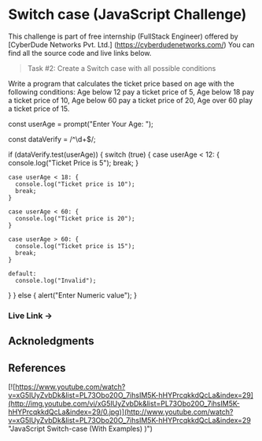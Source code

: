 # Switch case (JavaScript Challenge)

This challenge is part of free internship (FullStack Engineer) offered by [CyberDude Networks Pvt. Ltd.] (https://cyberdudenetworks.com/) You can find all the source code and live links below.


> Task #2: Create a Switch case with all possible conditions

<!-- Question: -->
Write a program that calculates the ticket price based on age with the following conditions: 
Age below 12 pay a ticket price of 5, 
Age below 18 pay a ticket price of 10, 
Age below 60 pay a ticket price of 20, 
Age over 60 play a ticket price of 15.

<!-- JavaScript Code -->
<!-- Getting input from user -->
const userAge = prompt("Enter Your Age: ");

<!-- Verifying user entered value either number or text. -->
const dataVerify = /^\d+$/;

if (dataVerify.test(userAge)) {
  switch (true) {
    case userAge < 12: {
      console.log("Ticket Price is 5");
      break;
    }

    case userAge < 18: {
      console.log("Ticket price is 10");
      break;
    }

    case userAge < 60: {
      console.log("Ticket price is 20");
    }

    case userAge > 60: {
      console.log("Ticket price is 15");
      break;
    }

    default:
      console.log("Invalid");
  }
} else {
  alert("Enter Numeric value");
}




### Live Link ->
<!-- Deploy and put the link -->

## Acknoledgments

## References

[![https://www.youtube.com/watch?v=xG5IUyZvbDk&list=PL73Obo20O_7ihsIM5K-hHYPrcqkkdQcLa&index=29](http://img.youtube.com/vi/xG5IUyZvbDk&list=PL73Obo20O_7ihsIM5K-hHYPrcqkkdQcLa&index=29/0.jpg)](http://www.youtube.com/watch?v=xG5IUyZvbDk&list=PL73Obo20O_7ihsIM5K-hHYPrcqkkdQcLa&index=29 "JavaScript Switch-case (With Examples) )")